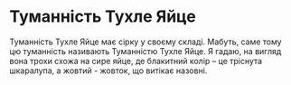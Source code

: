 # Туманність Тухле Яйце

Туманність Тухле Яйце має сірку у своєму складі. Мабуть, саме тому цю туманність
називають Туманністю Тухле Яйце. Я гадаю, на вигляд вона трохи схожа на сире
яйце, де блакитний колір – це тріснута шкаралупа, а жовтий - жовток, що витікає
назовні.
